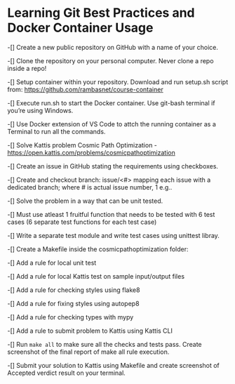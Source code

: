 # Learning Git Best Practices and Docker Container Usage

-[] Create a new public repository on GitHub with a name of your choice.

-[] Clone the repository on your personal computer. Never clone a repo inside a repo!

-[] Setup container within your repository. Download and run setup.sh script from: https://github.com/rambasnet/course-container

-[] Execute run.sh to start the Docker container. Use git-bash terminal if you’re using Windows.

-[] Use Docker extension of VS Code to attch the running container as a Terminal to run all the commands.

-[] Solve Kattis problem Cosmic Path Optimization - https://open.kattis.com/problems/cosmicpathoptimization

-[] Create an issue in GitHub stating the requirements using checkboxes.

-[] Create and checkout branch: issue/<#> mapping each issue with a dedicated branch; where # is actual issue number, 1 e.g..

-[] Solve the problem in a way that can be unit tested.

  -[] Must use atleast 1 fruitful function that needs to be tested with 6 test cases (6 separate test functions for each test case)
  
  -[] Write a separate test module and write test cases using unittest libray.

-[] Create a Makefile inside the cosmicpathoptimization folder:

  -[] Add a rule for local unit test

  -[] Add a rule for local Kattis test on sample input/output files

  -[] Add a rule for checking styles using flake8

  -[] Add a rule for fixing styles using autopep8
  
  -[] Add a rule for checking types with mypy
  
  -[] Add a rule to submit problem to Kattis using Kattis CLI

-[] Run `make all` to make sure all the checks and tests pass. Create screenshot of the final report of make all rule execution.

-[] Submit your solution to Kattis using Makefile and create screenshot of Accepted verdict result on your terminal. 

